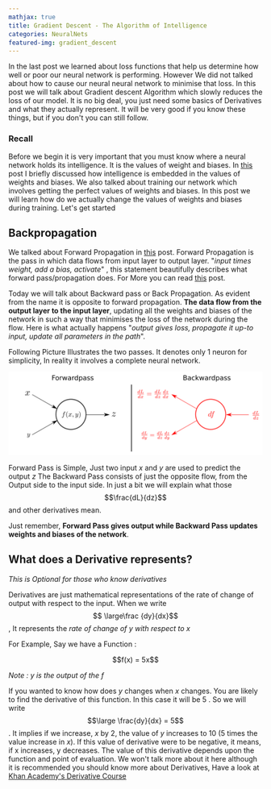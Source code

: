 ```yaml
---
mathjax: true
title: Gradient Descent - The Algorithm of Intelligence
categories: NeuralNets
featured-img: gradient_descent
---
```


In the last post we learned about loss functions that help us determine how well or poor our neural network is performing. However We did not talked about how to cause our neural neural network to minimise that loss. In this post we will talk about Gradient descent Algorithm which slowly reduces the loss of our model. It is no big deal, you just need some basics of Derivatives and what they actually represent. It will be very good if you know these things, but if you don't you can still follow.

### Recall

Before we begin it is very important that you must know where a neural network holds its intelligence. It is the values of weight and biases. In [this](https://coder3101.github.io/understanding-a-complete-neural-net/) post I briefly discussed how intelligence is embedded in the values of weights and biases. We also talked about training our network which involves getting the perfect values of weights and biases. In this post we will learn how do we actually change the values of weights and biases during training. Let's get started



## Backpropagation

We talked about Forward Propagation in [this](https://coder3101.github.io/understanding-a-complete-neural-net/) post. Forward Propagation is the pass in which data flows from input layer to output layer. "*input times weight, add a bias, activate*" , this statement beautifully describes what  forward pass/propagation does. For More you can read [this](https://coder3101.github.io/understanding-a-complete-neural-net/) post.

Today we will talk about Backward pass or Back Propagation. As evident from the name it is opposite to forward propagation. **The data flow from the output layer to the input layer**, updating all the weights and biases of the network in such a way that minimises the loss of the network during the flow. Here is what actually happens "*output gives loss, propagate it up-to input, update all parameters in the path*". 

Following Picture Illustrates the two passes. It denotes only 1 neuron for simplicity, In reality it involves a complete neural network.

<center>
    <img src="https://github.com/coder3101/coder3101.github.com/raw/master/in-post_imgs/gradient-descent-algorithm-of-intelligence/backward_forward.png">
</center>

Forward Pass is Simple, Just two input $x$ and $y$ are used to predict the output $z$ The Backward Pass consists of just the opposite flow, from the Output side to the input side. In just a bit we will explain what those $$\frac{dL}{dz}$$ and other derivatives mean.

Just remember, **Forward Pass gives output while Backward Pass updates weights and biases of the network**.



## What does a Derivative represents?

 *This is Optional for those who know derivatives*

Derivatives are just mathematical representations of the rate of change of output with respect to the input. When we write $$ \large\frac {dy}{dx}​$$ , It represents the *rate of change of y with respect to x*

For Example, Say we have a Function :

<center>
    $$f(x) = 5x$$
</center>

*Note : $y$ is the output of the $f$*

If you wanted to know how does $y$ changes when $x$ changes. You are likely to find the derivative of this function. In this case it will be $5$ . So we will write $$\large \frac{dy}{dx} = 5$$. It implies if we increase, $x$ by 2, the value of $y$ increases to 10 (5 times the value increase in $x$).  If this value of derivative were to be negative, it means, if x increases, y decreases. The value of this derivative depends upon the function and point of evaluation. We won't talk more about it here although it is recommended you should know more about Derivatives, Have a look at [Khan Academy's Derivative Course](https://www.khanacademy.org/math/differential-calculus/dc-diff-intro) 

